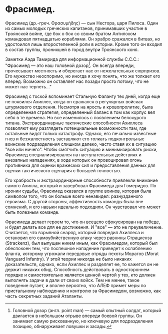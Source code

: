 # Фрасимед.

Фрасимед (др.-греч. Θρασυμήδης) — сын Нестора, царя Пилоса. Один из самых молодых греческих капитанов, принимавших участие в Троянской войне, где бок о бок со своим братом Антилохом командовал пятнадцатью кораблями. Он храбро сражался в битвах, но удостоился лишь второстепенной роли в истории. Кроме того он входил в состав группы, проникшей в город внутри Троянского коня.

Заметки Аэда Тамирида для информационной службы С.С.С.: "Фрасимед — это наш головной дозор[^1]. Он всегда впереди, прочесывает местность и оберегает нас от нежелательных сюрпризов. Его мужество неоспоримо, но иногда я хочу понять, что же толкает его вперед. Возможно он оставляет нас позади просто потому, что не может нас терпеть..."

Фрасимед с тоской вспоминает Стальную Фалангу тех дней, когда еще не появился Ахиллес, когда он сражался в регулярных войсках штурмового отделения. Несмотря на ярость и кровопролитие, была определенная стратегия, определенный баланс в том как корпус вел себя в те времена. Но все изменилось с появлением белокурого титана. Экстраординарные тактические способности Ахиллеса позволяют ему разглядеть потенциальные возможности там, где остальные видят только катастрофу. Однако, его печально известные гнев и безжалостность заставляют его толкать подконтрольные воинские подразделения слишком далеко, часто ставя их в ситуацию "все или ничего". Чтобы смягчить ситуацию и минимизировать риски, Фрасимед специализировался на наступательных действиях и внезапных нападениях, в ходе которых он провоцировал огонь противника для оценки вражеских сил и предоставления данных для оценки тактического сценария с большей точностью.

Его храбрость и экстраординарные способности привлекли внимание самого Ахилла, который и завербовал Фрасимеда для Гомеридов. По иронии судьбы, Фрасимед оказался в группе воинов, которая была символом того, что он больше всего ненавидел: разнузданного героизма. С другой стороны, эффективность команды была вне сомнений, и его навыки идеально подходили. Он чувствовал что может быть полезным команде.

Фрасимеда делает героем то, что он всецело сфокусирован на победе, и будет делать все для ее достижения. И "все" — это не преувеличение. Считается, что взрывной снаряд, который повредил Ахиллеса и остановил его самоубийственную атаку через равнины Страцкенза (Strackenz), был выпущен никем иным, как Фрасимедом, который был обеспокоен тем, что поспешное нападение приведет к ослаблению фланга, которому угрожали передовые отряды пехоты Моратов (Morat Vanguard Infantry). У этой теории никогда не было никаких доказательств, однако, если Ахиллес и разделяет ее, то кажется он не держит никаких обид. Способность действовать в одностороннем порядке и самостоятельно является ценной чертой у тех, кто должен выполнять задачи в дали от своих войск. Тем не менее, такое поведение пугает, и вполне вероятно, что АЛЕФ примет меры по пристальному наблюдению и контролю за Фрасимедом, возможно, как часть секретных заданий Аталанты.

[^1]: Головной дозор (англ. point man) — самый опытный солдат, который двигается в небольшом отрыве впереди боевой группы. Он  занимает самую рискованную, но ключевую для подразделения позицию, обнаруживает ловушки и засады. 

